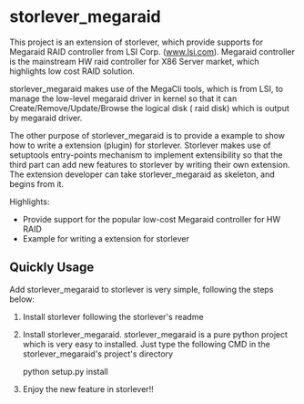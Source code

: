 storlever_megaraid
===========

This project is an extension of storlever, which provide supports for Megaraid RAID controller from
LSI Corp. (www.lsi.com). Megaraid controller is the mainstream HW raid controller for X86 Server
market, which highlights low cost RAID solution.

storlever_megaraid makes use of the MegaCli tools, which is from LSI, to manage the low-level
megaraid driver in kernel so that it can Create/Remove/Update/Browse the logical disk ( raid disk)
which is output by megaraid driver.

The other purpose of storlever_megaraid is to provide a example to show how to write a extension (plugin)
for storlever. Storlever makes use of setuptools entry-points mechanism to implement extensibility so
that the third part can add new features to storlever by writing their own extension. The extension developer can take
storlever_megaraid as skeleton, and begins from it.

Highlights:

* Provide support for the popular low-cost Megaraid controller for HW RAID
* Example for writing a extension for storlever

Quickly Usage
-----------------

Add storlever_megaraid to storlever is very simple, following the steps below:

1.  Install storlever following the storlever's readme
2.  Install storlever_megaraid. storlever_megaraid is a pure python project which is very easy to installed.
    Just type the following CMD in the storlever_megaraid's project's directory

    python setup.py install

3.  Enjoy the new feature in storlever!!




